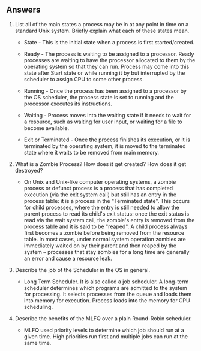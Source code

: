 ## Answers

1. List all of the main states a process may be in at any point in time on a
   standard Unix system. Briefly explain what each of these states mean.

   * State - This is the initial state when a process is first started/created.

   * Ready - The process is waiting to be assigned to a processor. Ready processes are waiting to have the processor allocated to them by the operating system so that they can run. Process may come into this state after Start state or while running it by but interrupted by the scheduler to assign CPU to some other process.

   * Running - Once the process has been assigned to a processor by the OS scheduler, the process state is set to running and the processor executes its instructions.

   * Waiting - Process moves into the waiting state if it needs to wait for a resource, such as waiting for user input, or waiting for a file to become available.

   * Exit or Terminated - Once the process finishes its execution, or it is terminated by the operating system, it is moved to the terminated state where it waits to be removed from main memory. 

2. What is a Zombie Process? How does it get created? How does it get destroyed?

    * On Unix and Unix-like computer operating systems, a zombie process or defunct process is a process that has completed execution (via the exit system call) but still has an entry in the process table: it is a process in the "Terminated state". This occurs for child processes, where the entry is still needed to allow the parent process to read its child's exit status: once the exit status is read via the wait system call, the zombie's entry is removed from the process table and it is said to be "reaped". A child process always first becomes a zombie before being removed from the resource table. In most cases, under normal system operation zombies are immediately waited on by their parent and then reaped by the system – processes that stay zombies for a long time are generally an error and cause a resource leak.


3. Describe the job of the Scheduler in the OS in general.

    * Long Term Scheduler. It is also called a job scheduler. A long-term scheduler determines which programs are admitted to the system for processing. It selects processes from the queue and loads them into memory for execution. Process loads into the memory for CPU scheduling.

4. Describe the benefits of the MLFQ over a plain Round-Robin scheduler.

    * MLFQ used priority levels to determine which job should run at a given time. High priorities run first and multiple jobs can run at the same time.